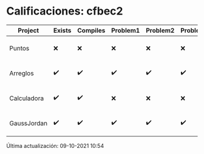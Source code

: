 # Calificaciones: cfbec2
|Project|Exists|Compiles|Problem1|Problem2|Problem3|Extra|CommitHash|CommitDate|CheckDate|Comments|DueDate|Grade|
|-|-|-|-|-|-|-|-|-|-|-|-|-|
|Puntos|❌|❌|❌|❌|❌|❌|NA|NA|09-10-2021 10:54:57|No se encontró el archivo en PracticasComputacionI/Puntos/Punto.cpp|15-10-2021 21:00:00|5.0|
|Arreglos|✔️|✔️|✔️|✔️|✔️|✔️|cd1a12c406ac932937cfedfd5d69fd1b2ab2124e|23-09-2021 22:32:30|23-09-2021 23:29:30|nan|24-09-2021 21:00:00|10.0|
|Calculadora|✔️|✔️|❌|❌|❌|✔️|26ecd48f5987d835c544f2142de1034548bb7dff|17-09-2021 12:09:35|17-09-2021 13:12:36|Revisa la operación suma-No implementaste operaciones con números flotantes-Revisa la operación división|17-09-2021 21:00:00|7.333333333333333|
|GaussJordan|✔️|✔️|✔️|✔️|✔️|✔️|259f640b5a948ae8fc0df30b549fdb22c12074e0|05-10-2021 09:51:55|05-10-2021 09:57:45|nan|01-10-2021 21:00:00|8.5|

Última actualización: 09-10-2021 10:54